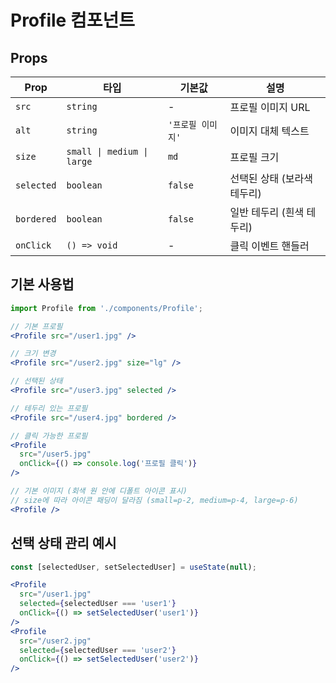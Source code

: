 # Profile 컴포넌트

## Props

| Prop       | 타입                       | 기본값            | 설명                        |
| ---------- | -------------------------- | ----------------- | --------------------------- |
| `src`      | `string`                   | -                 | 프로필 이미지 URL           |
| `alt`      | `string`                   | `'프로필 이미지'` | 이미지 대체 텍스트          |
| `size`     | `small \| medium \| large` | `md`              | 프로필 크기                 |
| `selected` | `boolean`                  | `false`           | 선택된 상태 (보라색 테두리) |
| `bordered` | `boolean`                  | `false`           | 일반 테두리 (흰색 테두리)   |
| `onClick`  | `() => void`               | -                 | 클릭 이벤트 핸들러          |

## 기본 사용법

```jsx
import Profile from './components/Profile';

// 기본 프로필
<Profile src="/user1.jpg" />

// 크기 변경
<Profile src="/user2.jpg" size="lg" />

// 선택된 상태
<Profile src="/user3.jpg" selected />

// 테두리 있는 프로필
<Profile src="/user4.jpg" bordered />

// 클릭 가능한 프로필
<Profile
  src="/user5.jpg"
  onClick={() => console.log('프로필 클릭')}
/>

// 기본 이미지 (회색 원 안에 디폴트 아이콘 표시)
// size에 따라 아이콘 패딩이 달라짐 (small=p-2, medium=p-4, large=p-6)
<Profile />
```

## 선택 상태 관리 예시

```jsx
const [selectedUser, setSelectedUser] = useState(null);

<Profile
  src="/user1.jpg"
  selected={selectedUser === 'user1'}
  onClick={() => setSelectedUser('user1')}
/>
<Profile
  src="/user2.jpg"
  selected={selectedUser === 'user2'}
  onClick={() => setSelectedUser('user2')}
/>
```

